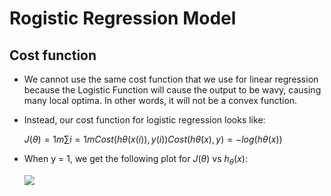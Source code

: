 # Rogistic Regression Model

## Cost function

* We cannot use the same cost function that we use for linear regression because the Logistic Function will cause the output to be wavy, causing many local optima. In other words, it will not be a convex function.

* Instead, our cost function for logistic regression looks like:

	$J(θ)=1m∑i=1mCost(hθ(x(i)),y(i))Cost(hθ(x),y)=−log(hθ(x))$
	
* When y = 1, we get the following plot for $J(\theta)$ vs $h_\theta(x)$:

	<img src="img/2.png">